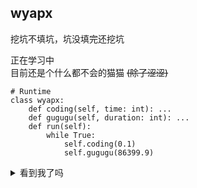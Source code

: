 ## wyapx

挖坑不填坑，坑没填完还挖坑

正在学习中  
目前还是个什么都不会的猫猫 ~~(除了涩涩)~~

```python3
# Runtime
class wyapx:
    def coding(self, time: int): ...
    def gugugu(self, duration: int): ...
    def run(self):
        while True:
            self.coding(0.1)
            self.gugugu(86399.9)

```
<details>
<summary>看到我了吗</summary>

~~**其实我是SB**~~
</details>
